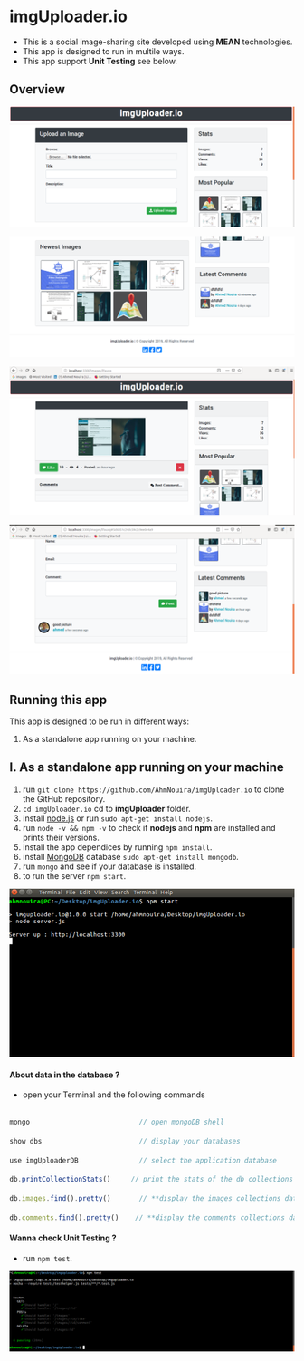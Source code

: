 # imgUploader.io

* This is a social image-sharing site developed using **MEAN** technologies.
* This app is designed to run in multile ways.
* This app support **Unit Testing** see below.

## Overview

![index](/img/index.png)

![footer](img/footer.png)

![images](/img/images.png)

![post](img/post.png)

## Running this app

This app is designed to be run in different ways:

1. As a standalone app running on your machine.


## I. As a standalone app running on your machine

1. run `git clone https://github.com/AhmNouira/imgUploader.io` to clone the GitHub repository.
2. `cd imgUploader.io` cd to **imgUploader** folder.
3. install [node.js](https://nodejs.org/en/download/) or run `sudo apt-get install nodejs`.
4. run `node -v && npm -v` to check if **nodejs** and **npm** are installed and prints their versions.
5. install the app dependices by running `npm install`.
7. install [MongoDB](https://www.mongodb.com/) database `sudo apt-get install mongodb`.
8. run `mongo` and see if your database is installed.
9. to run the server `npm start`.

![start_server](/img/start_server.png)

#### About data in the database ?

* open your Terminal and the following commands
```javascript

mongo                           // open mongoDB shell

show dbs                        // display your databases

use imgUploaderDB               // select the application database

db.printCollectionStats()     // print the stats of the db collections

db.images.find().pretty()    	// **display the images collections data**

db.comments.find().pretty()	   // **display the comments collections data**

```

#### Wanna check Unit Testing ?

* run `npm test`.

![testing](/img/testing.png)
